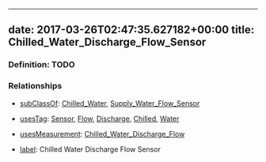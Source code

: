 
---
date: 2017-03-26T02:47:35.627182+00:00
title: Chilled_Water_Discharge_Flow_Sensor
---
### Definition: TODO

### Relationships

* [subClassOf](http://www.w3.org/2000/01/rdf-schema#subClassOf): [Chilled_Water](https://brickschema.org/schema/1.0/Brick#Chilled_Water), [Supply_Water_Flow_Sensor](https://brickschema.org/schema/1.0/Brick#Supply_Water_Flow_Sensor)

* [usesTag](https://brickschema.org/schema/1.0/BrickFrame#usesTag): [Sensor](https://brickschema.org/schema/1.0/BrickTag#Sensor), [Flow](https://brickschema.org/schema/1.0/BrickTag#Flow), [Discharge](https://brickschema.org/schema/1.0/BrickTag#Discharge), [Chilled](https://brickschema.org/schema/1.0/BrickTag#Chilled), [Water](https://brickschema.org/schema/1.0/BrickTag#Water)

* [usesMeasurement](https://brickschema.org/schema/1.0/BrickFrame#usesMeasurement): [Chilled_Water_Discharge_Flow](https://brickschema.org/schema/1.0/Brick#Chilled_Water_Discharge_Flow)

* [label](http://www.w3.org/2000/01/rdf-schema#label): Chilled Water Discharge Flow Sensor

